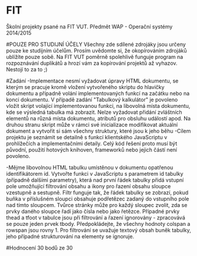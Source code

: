 # FIT
Školní projekty psané na FIT VUT. Předmět WAP - Operační systémy 2014/2015

#POUZE PRO STUDIJNÍ ÚČELY
Všechny zde sdílené zdrojáky jsou určeny pouze ke studijním účelům. Prosím uvědomte si, že okopírováním zdrojáků ublížíte pouze sobě. Na FIT VUT poměrně spolehlivě funguje program na rozpoznávání duplikátů a hrozí vám za kopírování projektů až vyhazov. Nestojí to za to ;)

#Zadání
-Implementace nesmí vyžadovat úpravy HTML dokumentu, se kterým se pracuje kromě vložení vytvořeného skriptu do hlavičky dokumentu a případně volání implementovaných funkcí na začátku nebo na konci dokumentu. V případě zadání "Tabulkový kalkulátor" je povoleno vložit skript volající implementovanou funkci, na libovolná místa dokumentu, kde se výsledná tabulka má zobrazit. Nelze vyžadovat přidání zvláštních elementů na různá místa dokumentu, atributů pro obsluhu událostí apod. Na druhou stranu skript může v rámci své inicializace modifikovat aktuální dokument a vytvořit si sám všechny struktury, které jsou k jeho běhu 
-Cílem projektu je seznámit se detailně s funkcí klientského JavaScriptu v prohlížečích a implementačními detaily. Celý kód řešení proto musí být původní, použití hotových knihoven, frameworků nebo jejich částí není povoleno.

-Mějme libovolnou HTML tabulku umístěnou v dokumentu opatřenou identifikátorem id. Vytvořte funkci v JavaScriptu s parametrem id tabulky (případně dalšími parametry), která nad první řádek tabulky přidá vstupní pole umožňující filtrování obsahu a ikony pro řazení obsahu sloupce vzestupně a sestupně. Filtr funguje tak, že řádek tabulky se zobrazí, pokud buňka v příslušném sloupci obsahuje podřetězec zadaný do vstupního pole nad tímto sloupcem. Tvůrce stránky může pro každý sloupec zvolit, zda se prvky daného sloupce řadí jako čísla nebo jako řetězce. Případné prvky thead a tfoot v tabulce jsou při filtrování a řazení ignorovány - zpracovává se pouze jeden prvek tbody. Předpokládejte, že všechny hodnoty colspan a rowspan jsou rovny 1. Pro filtrování se uvažuje textový obsah buněk tabulky, jeho případné strukturování na elementy se ignoruje.

#Hodnocení
30 bodů ze 30

